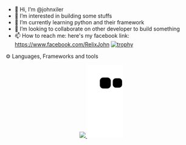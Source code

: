- 👋 Hi, I’m @johnxiler
- 👀 I’m interested in building some stuffs
- 🌱 I’m currently learning python and their framework
- 💞️ I’m looking to collaborate on other developer to build something
- 📫 How to reach me: here's my facebook link: https://www.facebook.com/RelixJohn
  [![trophy](https://github-profile-trophy.vercel.app/?username=johnxiler&theme=onedark)](https://github.com/johnxiler/github-profile-trophy)

<!---
johnxiler/johnxiler is a ✨ special ✨ repository because its `README.md` (this file) appears on your GitHub profile.
You can click the Preview link to take a look at your changes.
--->
⚙️ Languages, Frameworks and tools
<p align="center">
  <a href="https://skillicons.dev">
    <img src="https://skillicons.dev/icons?i=git,django,dart,bootstrap,arduino,flask,flutter,github,graphql,go,julia,linux,materialui,mongodb,mysql,netlify,php,powershell,py,qt,raspberrypi,solidity,stackoverflow,tailwind,ts,tensorflow,vscode" />
  </a>
  <a href="!#">
    <img src="https://github.com/mmmsss211/mmmsss211/raw/output/github-contribution-grid-snake.svg" alt= "snake" style="max-width: 100%;">
  </a>
</p>
